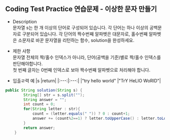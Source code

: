 ## Coding Test Practice 연습문제 - 이상한 문자 만들기


- Description <br>
문자열 s는 한 개 이상의 단어로 구성되어 있습니다. 각 단어는 하나 이상의 공백문자로 구분되어 있습니다. 각 단어의 짝수번째 알파벳은 대문자로, 홀수번째 알파벳은 소문자로 바꾼 문자열을 리턴하는 함수, solution을 완성하세요.

- 제한 사항 <br>
문자열 전체의 짝/홀수 인덱스가 아니라, 단어(공백을 기준)별로 짝/홀수 인덱스를 판단해야합니다. <br>
첫 번째 글자는 0번째 인덱스로 보아 짝수번째 알파벳으로 처리해야 합니다.

- 입출ㄹ력 예
|s	|return|
|:---:|:---:|
|"try hello world"	|"TrY HeLlO WoRlD"|

```java
public String solution(String s) {
        String[] str = s.split("");
        String answer = "";
        int count = 0;
        for(String letter : str){
            count = (letter.equals(" ")) ? 0 : count+1;
            answer += (count%2==1) ? letter.toUpperCase() : letter.toLowerCase();
        }
        return answer;
    }
```
